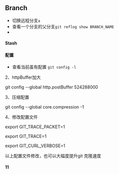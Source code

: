 ## Branch
* 切换远程分支`a`
* 查看一个分支的父分支`git reflog show BRANCH_NAME`
* 

#### Stash


#### 配置
* 查看当前虽有配置 `git config -l`

2、httpBuffer加大    

git config --global http.postBuffer 524288000

3、压缩配置

git config --global core.compression -1    

4、修改配置文件

export GIT_TRACE_PACKET=1

export GIT_TRACE=1

export GIT_CURL_VERBOSE=1

以上配置文件修改，也可以大幅度提升git 克隆速度

#### 11




<meta http-equiv="refresh" content="5">